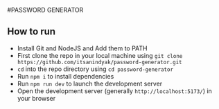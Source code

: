 #PASSWORD GENERATOR

## How to run

- Install Git and NodeJS and Add them to PATH
- First clone the repo in your local machine using `git clone https://github.com/itsanindyak/password-generator.git`
- `cd` into the repo directory using `cd password-generator`
- Run `npm i` to install dependencies
- Run `npm run dev` to launch the development server
- Open the development server (generally `http://localhost:5173/`) in your browser
